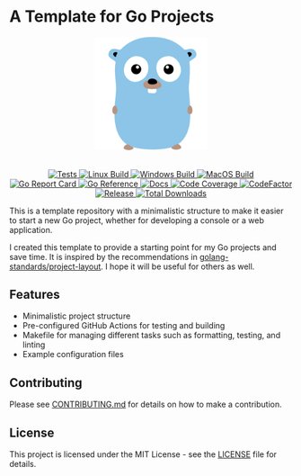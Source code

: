 # A Template for Go Projects

<div align="center">
  <picture>
    <source media="(prefers-color-scheme: light)" srcset="assets/logo-v1.svg">
    <source media="(prefers-color-scheme: dark)" srcset="assets/logo-v1.svg">
    <img alt="template-go-project logo" src="assets/logo-v1.svg" height="40%" width="40%">
  </picture>
</div>
<br>

<p align="center">
  <a href="https://github.com/habedi/template-go-project/actions/workflows/tests.yml">
    <img src="https://github.com/habedi/template-go-project/actions/workflows/tests.yml/badge.svg" alt="Tests">
  </a>
  <a href="https://github.com/habedi/template-go-project/actions/workflows/build_linux.yml">
    <img src="https://github.com/habedi/template-go-project/actions/workflows/build_linux.yml/badge.svg" alt="Linux Build">
  </a>
  <a href="https://github.com/habedi/template-go-project/actions/workflows/build_windows.yml">
    <img src="https://github.com/habedi/template-go-project/actions/workflows/build_windows.yml/badge.svg" alt="Windows Build">
  </a>
  <a href="https://github.com/habedi/template-go-project/actions/workflows/build_macos.yml">
    <img src="https://github.com/habedi/template-go-project/actions/workflows/build_macos.yml/badge.svg" alt="MacOS Build">
  </a>
  <br>
  <a href="https://goreportcard.com/report/github.com/habedi/template-go-project">
  <img src="https://goreportcard.com/badge/github.com/habedi/template-go-project" alt="Go Report Card">
  </a>
  <a href="https://pkg.go.dev/github.com/habedi/template-go-project">
  <img src="https://pkg.go.dev/badge/github.com/habedi/template-go-project" alt="Go Reference">
  </a>
    <a href="docs">
    <img src="https://img.shields.io/badge/docs-docs-blue" alt="Docs">
    </a>
  <a href="https://codecov.io/gh/habedi/template-go-project">
    <img src="https://codecov.io/gh/habedi/template-go-project/graph/badge.svg?token=1RUL13T0VE" alt="Code Coverage">
  </a>
  <a href="https://www.codefactor.io/repository/github/habedi/template-go-project">
    <img src="https://www.codefactor.io/repository/github/habedi/template-go-project/badge" alt="CodeFactor">
  </a>
  <a href="https://github.com/habedi/template-go-project/releases/latest">
    <img src="https://img.shields.io/github/release/habedi/template-go-project.svg?style=flat-square" alt="Release">
  </a>
  <a href="https://github.com/habedi/template-go-project/releases">
  <img src="https://img.shields.io/github/downloads/habedi/template-go-project/total.svg" alt="Total Downloads">
  </a>
</p>

This is a template repository with a minimalistic structure to make it easier to start a new Go project, whether for
developing a console or a web application.

I created this template to provide a starting point for my Go projects and save time.
It is inspired by the recommendations
in [golang-standards/project-layout](https://github.com/golang-standards/project-layout).
I hope it will be useful for others as well.

## Features

- Minimalistic project structure
- Pre-configured GitHub Actions for testing and building
- Makefile for managing different tasks such as formatting, testing, and linting
- Example configuration files

## Contributing

Please see [CONTRIBUTING.md](CONTRIBUTING.md) for details on how to make a contribution.

## License

This project is licensed under the MIT License - see the [LICENSE](LICENSE) file for details.
